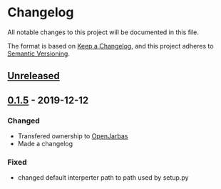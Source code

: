 # Changelog

All notable changes to this project will be documented in this file.

The format is based on [Keep a Changelog](https://keepachangelog.com/en/1.0.0/),
and this project adheres to [Semantic Versioning](https://semver.org/spec/v2.0.0.html).

## [Unreleased]

## [0.1.5]  - 2019-12-12

### Changed

- Transfered ownership to [OpenJarbas](https://github.com/OpenJarbas)
- Made a changelog

### Fixed

- changed default interperter path to path used by setup.py

[unreleased]: https://github.com/OpenJarbas/OpenJarbas/tree/dev
[0.1.5]: https://github.com/OpenJarbas/OpenJarbas/tree/0.1.5
